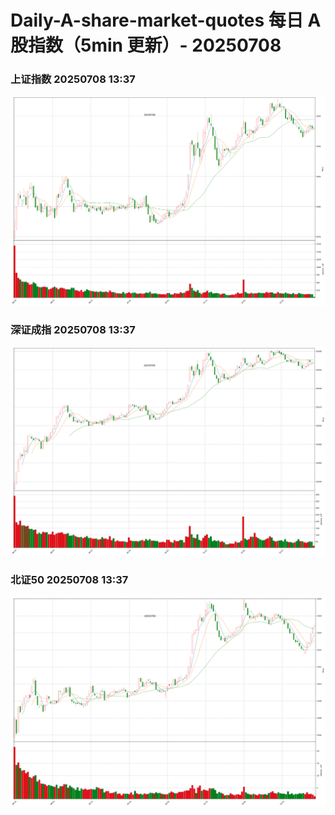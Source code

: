 
# Daily-A-share-market-quotes 每日 A 股指数（5min 更新）- 20250708

### 上证指数 20250708 13:37
![](./fig/2025/7/20250708-sh000001.png)

### 深证成指 20250708 13:37
![](./fig/2025/7/20250708-sz399001.png)

### 北证50 20250708 13:37
![](./fig/2025/7/20250708-bj899050.png)
